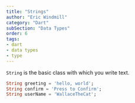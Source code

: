 ```yaml
---
title: "Strings"
author: "Eric Windmill"
category: "Dart"
subSection: "Data Types"
order: 6
tags:
- dart
- data types
- type
---
```


`String` is the basic class with which you write text.

```dart
String greeting = 'hello, world';
String confirm = 'Press to Confirm';
String userName = 'WallaceTheCat';
```